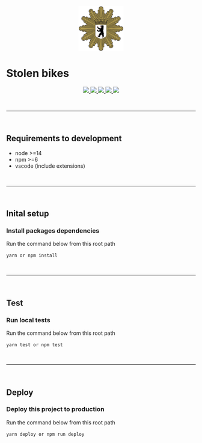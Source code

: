 <p align="center">
  <a href="#" target="_blank">
    <img src="_docs/berliner_polizei.svg" width="120" />
  </a>
</p>

# Stolen bikes

<p align="center">
  <a href="#" target="_blank">
    <img src="https://img.shields.io/badge/-preview-red" />
  </a>
  <a href="#setup">
    <img src="https://img.shields.io/badge/-documentation-blue" />
  </a>
  <a href="#tests">
    <img src="https://img.shields.io/badge/-tests-yellow" />
  </a>
  <a href="#deploy">
    <img src="https://img.shields.io/badge/-deploy-green" />
  </a>
  <a href="#" target="_blank">
    <img src="https://img.shields.io/badge/-changelog-grey" />
  </a>
</p>

<br>

---

<br>

## **Requirements to development**

- node >=14
- npm >=6
- vscode (include extensions)

<br>

---

<br>
<a name="setup"></a>

## **Inital setup**

### Install packages dependencies

Run the command below from this root path

```terminal
yarn or npm install
```

<br>

---

<br>
<a name="tests"></a>

## **Test**

### Run local tests

Run the command below from this root path

```terminal
yarn test or npm test
```

<br>

---

<br>
<a name="deploy"></a>

## **Deploy**

### Deploy this project to production

Run the command below from this root path

```terminal
yarn deploy or npm run deploy
```
